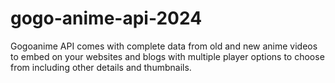 # gogo-anime-api-2024
Gogoanime API comes with complete data from old and new anime videos to embed on your websites and blogs with multiple player options to choose from including other details and thumbnails.
